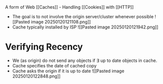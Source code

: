 A form of Web [[Caches]] - Handling [[Cookies]] with [[HTTP]]
- The goal is to not involve the origin server/cluster whenever possible
![[Pasted image 20250120121108.png]]
- Cache typically installed by ISP
![[Pasted image 20250120121942.png]]
# Verifying Recency
- We (as origin) do not send any objects if $\exists$ up to date objects in cache.
- Cache specifies the date of cached copy
- Cache asks the origin if it is up to date
![[Pasted image 20250120122848.png]]